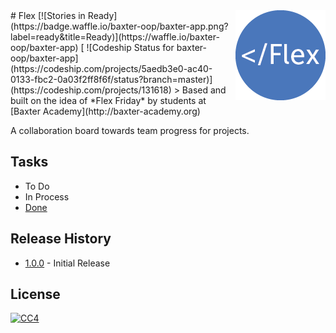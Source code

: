 <img src="icon.png" align="right">
# Flex [![Stories in Ready](https://badge.waffle.io/baxter-oop/baxter-app.png?label=ready&title=Ready)](https://waffle.io/baxter-oop/baxter-app) [ ![Codeship Status for baxter-oop/baxter-app](https://codeship.com/projects/5aedb3e0-ac40-0133-fbc2-0a03f2ff8f6f/status?branch=master)](https://codeship.com/projects/131618)
> Based and built on the idea of *Flex Friday* by students at [Baxter Academy](http://baxter-academy.org) 

A collaboration board towards team progress for projects. 

## Tasks 
- To Do
- In Process
- [Done](https://github.com/baxter-oop/Baxter-App)

## Release History 
+ [1.0.0](https://github.com/baxter-oop/baxter-app/releases/tag/1.0.0) - Initial Release 

## License 
[![CC4](https://licensebuttons.net/l/by-nc-sa/4.0/88x31.png)](http://creativecommons.org/licenses/by-nc-sa/4.0/) 
